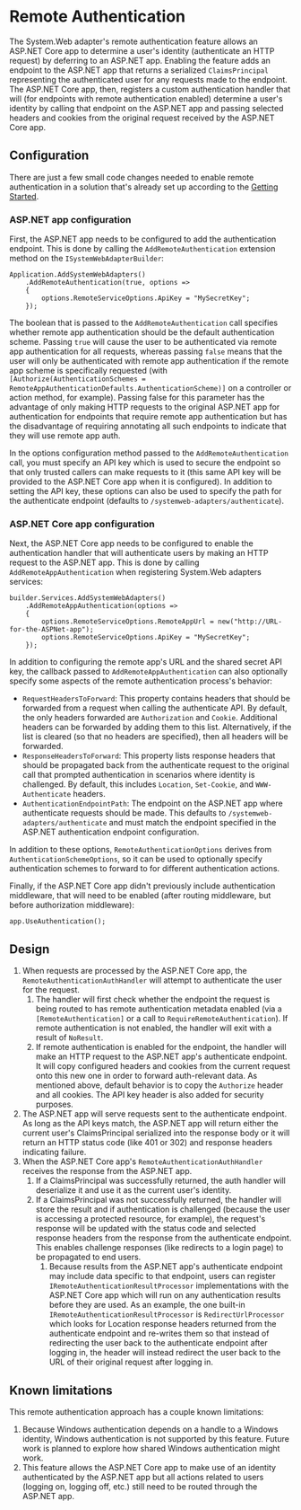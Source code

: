 # Remote Authentication

The System.Web adapter's remote authentication feature allows an ASP.NET Core app to determine a user's identity (authenticate an HTTP request) by deferring to an ASP.NET app. Enabling the feature adds an endpoint to the ASP.NET app that returns a serialized `ClaimsPrincipal` representing the authenticated user for any requests made to the endpoint. The ASP.NET Core app, then, registers a custom authentication handler that will (for endpoints with remote authentication enabled) determine a user's identity by calling that endpoint on the ASP.NET app and passing selected headers and cookies from the original request received by the ASP.NET Core app.

## Configuration

There are just a few small code changes needed to enable remote authentication in a solution that's already set up according to the [Getting Started](../getting_started.md).

### ASP.NET app configuration

First, the ASP.NET app needs to be configured to add the authentication endpoint. This is done by calling the `AddRemoteAuthentication` extension method on the `ISystemWebAdapterBuilder`:

```CSharp
Application.AddSystemWebAdapters()
    .AddRemoteAuthentication(true, options =>
    {
        options.RemoteServiceOptions.ApiKey = "MySecretKey";
    });
```

The boolean that is passed to the `AddRemoteAuthentication` call specifies whether remote app authentication should be the default authentication scheme. Passing `true` will cause the user to be authenticated via remote app authentication for all requests, whereas passing `false` means that the user will only be authenticated with remote app authentication if the remote app scheme is specifically requested (with `[Authorize(AuthenticationSchemes = RemoteAppAuthenticationDefaults.AuthenticationScheme)]` on a controller or action method, for example). Passing false for this parameter has the advantage of only making HTTP requests to the original ASP.NET app for authentication for endpoints that require remote app authentication but has the disadvantage of requiring annotating all such endpoints to indicate that they will use remote app auth.

In the options configuration method passed to the `AddRemoteAuthentication` call, you must specify an API key which is used to secure the endpoint so that only trusted callers can make requests to it (this same API key will be provided to the ASP.NET Core app when it is configured). In addition to setting the API key, these options can also be used to specify the path for the authenticate endpoint (defaults to `/systemweb-adapters/authenticate`).

### ASP.NET Core app configuration

Next, the ASP.NET Core app needs to be configured to enable the authentication handler that will authenticate users by making an HTTP request to the ASP.NET app. This is done by calling `AddRemoteAppAuthentication` when registering System.Web adapters services:

```CSharp
builder.Services.AddSystemWebAdapters()
    .AddRemoteAppAuthentication(options =>
    {
        options.RemoteServiceOptions.RemoteAppUrl = new("http://URL-for-the-ASPNet-app");
        options.RemoteServiceOptions.ApiKey = "MySecretKey";
    });
```

In addition to configuring the remote app's URL and the shared secret API key, the callback passed to `AddRemoteAppAuthentication` can also optionally specify some aspects of the remote authentication process's behavior:

* `RequestHeadersToForward`: This property contains headers that should be forwarded from a request when calling the authenticate API. By default, the only headers forwarded are `Authorization` and `Cookie`. Additional headers can be forwarded by adding them to this list. Alternatively, if the list is cleared (so that no headers are specified), then all headers will be forwarded.
* `ResponseHeadersToForward`: This property lists response headers that should be propagated back from the authenticate request to the original call that prompted authentication in scenarios where identity is challenged. By default, this includes `Location`, `Set-Cookie`, and `WWW-Authenticate` headers.
* `AuthenticationEndpointPath`: The endpoint on the ASP.NET app where authenticate requests should be made. This defaults to `/systemweb-adapters/authenticate` and must match the endpoint specified in the ASP.NET authentication endpoint configuration.

In addition to these options, `RemoteAuthenticationOptions` derives from `AuthenticationSchemeOptions`, so it can be used to optionally specify authentication schemes to forward to for different authentication actions.

Finally, if the ASP.NET Core app didn't previously include authentication middleware, that will need to be enabled (after routing middleware, but before authorization middleware):

```CSharp
app.UseAuthentication();
```

## Design

1. When requests are processed by the ASP.NET Core app, the `RemoteAuthenticationAuthHandler` will attempt to authenticate the user for the request.
    1. The handler will first check whether the endpoint the request is being routed to has remote authentication metadata enabled (via a `[RemoteAuthentication]` or a call to `RequireRemoteAuthentication`). If remote authentication is not enabled, the handler will exit with a result of `NoResult`.
    1. If remote authentication is enabled for the endpoint, the handler will make an HTTP request to the ASP.NET app's authenticate endpoint. It will copy configured headers and cookies from the current request onto this new one in order to forward auth-relevant data. As mentioned above, default behavior is to copy the `Authorize` header and all cookies. The API key header is also added for security purposes.
1. The ASP.NET app will serve requests sent to the authenticate endpoint. As long as the API keys match, the ASP.NET app will return either the current user's ClaimsPrincipal serialized into the response body or it will return an HTTP status code (like 401 or 302) and response headers indicating failure.
1. When the ASP.NET Core app's `RemoteAuthenticationAuthHandler` receives the response from the ASP.NET app.
    1. If a ClaimsPrincipal was successfully returned, the auth handler will deserialize it and use it as the current user's identity.
    1. If a ClaimsPrincipal was not successfully returned, the handler will store the result and if authentication is challenged (because the user is accessing a protected resource, for example), the request's response will be updated with the status code and selected response headers from the response from the authenticate endpoint. This enables challenge responses (like redirects to a login page) to be propagated to end users.
        1. Because results from the ASP.NET app's authenticate endpoint may include data specific to that endpoint, users can register `IRemoteAuthenticationResultProcessor` implementations with the ASP.NET Core app which will run on any authentication results before they are used. As an example, the one built-in `IRemoteAuthenticationResultProcessor` is `RedirectUrlProcessor` which looks for Location response headers returned from the authenticate endpoint and re-writes them so that instead of redirecting the user back to the authenticate endpoint after logging in, the header will instead redirect the user back to the URL of their original request after logging in.

## Known limitations

This remote authentication approach has a couple known limitations:

1. Because Windows authentication depends on a handle to a Windows identity, Windows authentication is not supported by this feature. Future work is planned to explore how shared Windows authentication might work.
1. This feature allows the ASP.NET Core app to make use of an identity authenticated by the ASP.NET app but all actions related to users (logging on, logging off, etc.) still need to be routed through the ASP.NET app.
